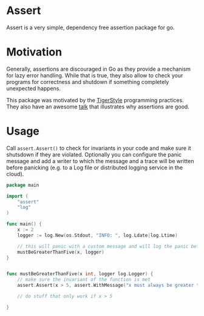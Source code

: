 # Assert
Assert is a very simple, dependency free assertion package for go.

# Motivation
Generally, assertions are discouraged in Go as they provide a mechanism for lazy error handling. While that is true, they also allow to check your programs for correctness and shutdown if something completely unexpected happens.

This package was motivated by the [TigerStyle](https://github.com/tigerbeetle/tigerbeetle/blob/main/docs/TIGER_STYLE.md) programming practices. They also have an awesome [talk](https://youtu.be/w3WYdYyjek4?si=EqGZFovJyIyl6VqK&t=1527) that illustrates why assertions are good.

# Usage
Call `assert.Assert()` to check for invariants in your code and make sure it shutsdown if they are violated.
Optionally you can configure the panic message and add a writer to which the message and a trace will be written before panicking (e.g. to a Log file or distributed logging service in the cloud). 

```go
package main

import (
    "assert"
    "log"
)

func main() {
    x := 2
    logger := log.New(os.Stdout, "INFO: ", log.Ldate|log.Ltime)

    // this will panic with a custom message and will log the panic before crashing with a trace to [main.go:12].
    mustBeGreaterThanFive(x, logger)
}


func mustBeGreaterThanFive(x int, logger log.Logger) {
    // make sure the invariant of the function is met
    assert.Assert(x > 5, assert.WithMessage("x must always be greater than 5"), assert.WithWriter(logger.Writer()))

    // do stuff that only work if x > 5

}
```
